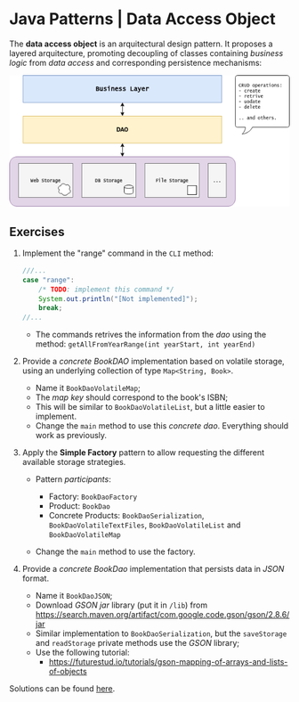 Java Patterns | Data Access Object
===

The **data access object** is an arquitectural design pattern. It proposes a layered arquitecture,
promoting decoupling of classes containing *business logic* from *data access* and corresponding persistence mechanisms:

![](dao_layers.png)



## Exercises

1. Implement the "range" command in the `CLI` method:

    ```java
    ///...
    case "range":
        /* TODO: implement this command */
        System.out.println("[Not implemented]"); 
        break;
    //...
    ```

    - The commands retrives the information from the *dao* using the method:
    `getAllFromYearRange(int yearStart, int yearEnd)`

2. Provide a *concrete BookDAO* implementation based on volatile storage, using an underlying collection of type `Map<String, Book>`.
    - Name it `BookDaoVolatileMap`;
    - The *map key* should correspond to the book's ISBN;
    - This will be similar to `BookDaoVolatileList`, but a little easier to implement.
    - Change the `main` method to use this *concrete dao*. Everything should work as previously.

3. Apply the **Simple Factory** pattern to allow requesting the different available storage strategies.
    - Pattern *participants*:
        - Factory: `BookDaoFactory`
        - Product: `BookDao`
        - Concrete Products: `BookDaoSerialization`, `BookDaoVolatileTextFiles`, `BookDaoVolatileList` and `BookDaoVolatileMap`
        
    - Change the `main` method to use the factory.

4. Provide a *concrete BookDao* implementation that persists data in *JSON* format.
    - Name it `BookDaoJSON`;
    - Download *GSON jar* library (put it in `/lib`) from https://search.maven.org/artifact/com.google.code.gson/gson/2.8.6/jar
    - Similar implementation to `BookDaoSerialization`, but the `saveStorage` and `readStorage` private methods use the *GSON* library;
    - Use the following tutorial:
        - https://futurestud.io/tutorials/gson-mapping-of-arrays-and-lists-of-objects

Solutions can be found [here](SOLUTION.md).
